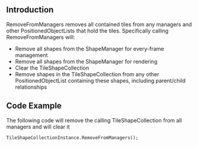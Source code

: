 ## Introduction

RemoveFromManagers removes all contained tiles from any managers and other PositionedObjectLists that hold the tiles. Specifically calling RemoveFromManagers will:

-   Remove all shapes from the ShapeManager for every-frame management
-   Remove all shapes from the ShapeManager for rendering
-   Clear the TileShapeCollection
-   Remove shapes in the TileShapeCollection from any other PositionedObjectList containing these shapes, including parent/child relationships

## Code Example

The following code will remove the calling TileShapeCollection from all managers and will clear it

``` lang:c#
TileShapeCollectionInstance.RemoveFromManagers();
```

   
